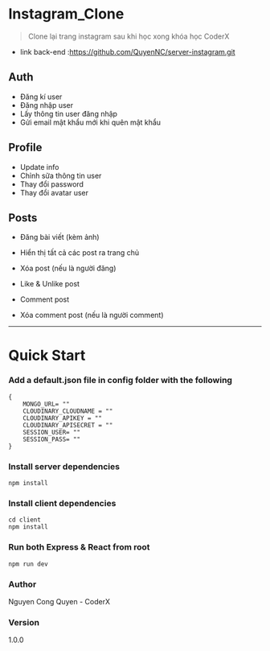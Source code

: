 # Instagram_Clone

> Clone lại trang instagram sau khi học xong khóa học CoderX

- link back-end :https://github.com/QuyenNC/server-instagram.git

## Auth

- Đăng kí user
- Đăng nhập user
- Lấy thông tin user đăng nhập
- Gửi email mật khẩu mới khi quên mật khẩu


## Profile

- Update info
- Chỉnh sữa thông tin user
- Thay đổi password
- Thay đổi avatar user


## Posts

- Đăng bài viết (kèm ảnh)
- Hiển thị tất cả các post ra trang chủ

- Xóa post (nếu là người đăng)
- Like & Unlike post
- Comment post
- Xóa comment post (nếu là người comment)



---

# Quick Start

### Add a default.json file in config folder with the following

```
{
    MONGO_URL= ""
    CLOUDINARY_CLOUDNAME = ""
    CLOUDINARY_APIKEY = ""
    CLOUDINARY_APISECRET = ""
    SESSION_USER= ""
    SESSION_PASS= ""
}
```

### Install server dependencies

```
npm install
```

### Install client dependencies

```
cd client
npm install
```

### Run both Express & React from root

```
npm run dev
```




### Author

Nguyen Cong Quyen - CoderX

### Version

1.0.0
